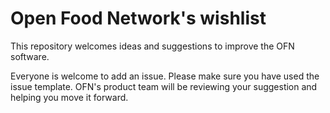 # Open Food Network's wishlist
This repository welcomes ideas and suggestions to improve the OFN software.

Everyone is welcome to add an issue. Please make sure you have used the issue template. OFN's product team will be reviewing your suggestion and helping you move it forward.
